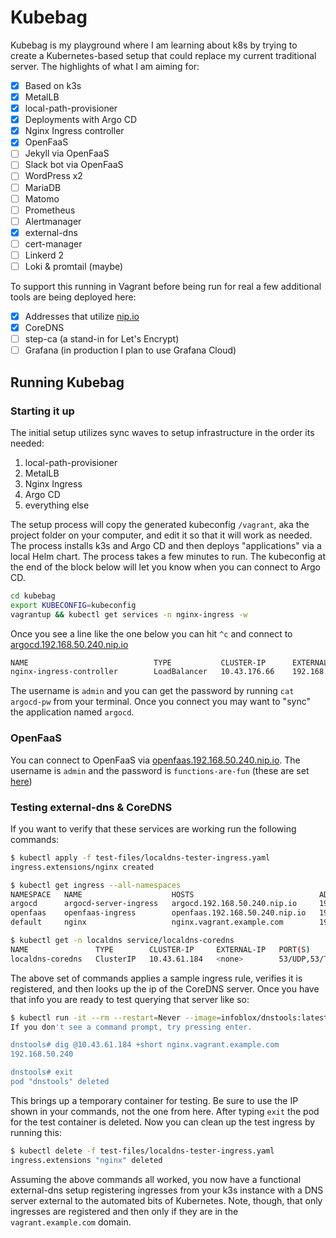 # Kubebag

Kubebag is my playground where I am learning about k8s by trying to create a Kubernetes-based setup that could replace my current traditional server. The highlights of what I am aiming for:

- [x] Based on k3s
- [x] MetalLB
- [x] local-path-provisioner
- [x] Deployments with Argo CD
- [x] Nginx Ingress controller
- [x] OpenFaaS
- [ ] Jekyll via OpenFaaS
- [ ] Slack bot via OpenFaaS
- [ ] WordPress x2
- [ ] MariaDB
- [ ] Matomo
- [ ] Prometheus
- [ ] Alertmanager
- [x] external-dns
- [ ] cert-manager
- [ ] Linkerd 2
- [ ] Loki & promtail (maybe)

To support this running in Vagrant before being run for real a few additional tools are being deployed here:

- [x] Addresses that utilize [nip.io](https://nip.io/)
- [x] CoreDNS
- [ ] step-ca (a stand-in for Let's Encrypt)
- [ ] Grafana (in production I plan to use Grafana Cloud)

## Running Kubebag

### Starting it up

The initial setup utilizes sync waves to setup infrastructure in the order its needed:

1. local-path-provisioner
2. MetalLB
3. Nginx Ingress
4. Argo CD
5. everything else

The setup process will copy the generated kubeconfig `/vagrant`, aka the project folder on your computer, and edit it so that it will work as needed. The process installs k3s and Argo CD and then deploys "applications" via a local Helm chart. The process takes a few minutes to run. The kubeconfig at the end of the block below will let you know when you can connect to Argo CD.

```bash
cd kubebag
export KUBECONFIG=kubeconfig
vagrantup && kubectl get services -n nginx-ingress -w
```

Once you see a line like the one below you can hit `^c` and connect to [argocd.192.168.50.240.nip.io](http://argocd.192.168.50.240.nip.io)

```bash
NAME                            TYPE           CLUSTER-IP      EXTERNAL-IP      PORT(S)                      AGE
nginx-ingress-controller        LoadBalancer   10.43.176.66    192.168.50.240   80:30394/TCP,443:32516/TCP   7h45m
```

The username is `admin` and you can get the password by running `cat argocd-pw` from your terminal. Once you connect you may want to "sync" the application named `argocd`.

### OpenFaaS

You can connect to OpenFaaS via [openfaas.192.168.50.240.nip.io](http://openfaas.192.168.50.240.nip.io). The username is `admin` and the password is `functions-are-fun` (these are set [here](configs/openfaas/values.yaml))

### Testing external-dns & CoreDNS

If you want to verify that these services are working run the following commands:

```bash
$ kubectl apply -f test-files/localdns-tester-ingress.yaml
ingress.extensions/nginx created

$ kubectl get ingress --all-namespaces
NAMESPACE   NAME                    HOSTS                            ADDRESS          PORTS   AGE
argocd      argocd-server-ingress   argocd.192.168.50.240.nip.io     192.168.50.240   80      8h
openfaas    openfaas-ingress        openfaas.192.168.50.240.nip.io   192.168.50.240   80      8h
default     nginx                   nginx.vagrant.example.com        192.168.50.240   80      8m

$ kubectl get -n localdns service/localdns-coredns
NAME               TYPE        CLUSTER-IP     EXTERNAL-IP   PORT(S)         AGE
localdns-coredns   ClusterIP   10.43.61.184   <none>        53/UDP,53/TCP   49m
```

The above set of commands applies a sample ingress rule, verifies it is registered, and then looks up the ip of the CoreDNS server. Once you have that info you are ready to test querying that server like so:

```bash
$ kubectl run -it --rm --restart=Never --image=infoblox/dnstools:latest dnstools
If you don't see a command prompt, try pressing enter.

dnstools# dig @10.43.61.184 +short nginx.vagrant.example.com
192.168.50.240

dnstools# exit
pod "dnstools" deleted
```

This brings up a temporary container for testing. Be sure to use the IP shown in your commands, not the one from here. After typing `exit` the pod for the test container is deleted. Now you can clean up the test ingress by running this:

```bash
$ kubectl delete -f test-files/localdns-tester-ingress.yaml
ingress.extensions "nginx" deleted
```

Assuming the above commands all worked, you now have a functional external-dns setup registering ingresses from your k3s instance with a DNS server external to the automated bits of Kubernetes. Note, though, that only ingresses are registered and then only if they are in the `vagrant.example.com` domain.
